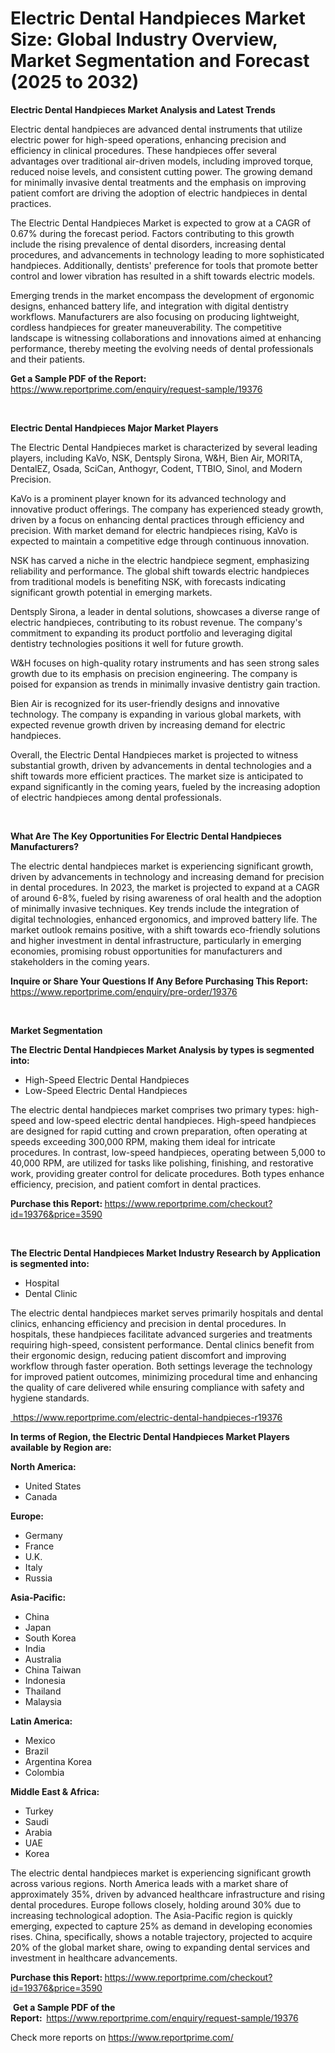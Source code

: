 <p><h1>Electric Dental Handpieces Market Size: Global Industry Overview, Market Segmentation and Forecast (2025 to 2032)</h1></p><p><strong>Electric Dental Handpieces Market Analysis and Latest Trends</strong></p>
<p><p>Electric dental handpieces are advanced dental instruments that utilize electric power for high-speed operations, enhancing precision and efficiency in clinical procedures. These handpieces offer several advantages over traditional air-driven models, including improved torque, reduced noise levels, and consistent cutting power. The growing demand for minimally invasive dental treatments and the emphasis on improving patient comfort are driving the adoption of electric handpieces in dental practices.</p><p>The Electric Dental Handpieces Market is expected to grow at a CAGR of 0.67% during the forecast period. Factors contributing to this growth include the rising prevalence of dental disorders, increasing dental procedures, and advancements in technology leading to more sophisticated handpieces. Additionally, dentists' preference for tools that promote better control and lower vibration has resulted in a shift towards electric models. </p><p>Emerging trends in the market encompass the development of ergonomic designs, enhanced battery life, and integration with digital dentistry workflows. Manufacturers are also focusing on producing lightweight, cordless handpieces for greater maneuverability. The competitive landscape is witnessing collaborations and innovations aimed at enhancing performance, thereby meeting the evolving needs of dental professionals and their patients.</p></p>
<p><strong>Get a Sample PDF of the Report:&nbsp;</strong> <a href="https://www.reportprime.com/enquiry/request-sample/19376?utm_campaign=3263&utm_medium=2&utm_source=Github&utm_content=ia&utm_term=19032025&utm_id=electric-dental-handpieces">https://www.reportprime.com/enquiry/request-sample/19376</a></p>
<p>&nbsp;</p>
<p><strong>Electric Dental Handpieces Major Market Players</strong></p>
<p><p>The Electric Dental Handpieces market is characterized by several leading players, including KaVo, NSK, Dentsply Sirona, W&H, Bien Air, MORITA, DentalEZ, Osada, SciCan, Anthogyr, Codent, TTBIO, Sinol, and Modern Precision. </p><p>KaVo is a prominent player known for its advanced technology and innovative product offerings. The company has experienced steady growth, driven by a focus on enhancing dental practices through efficiency and precision. With market demand for electric handpieces rising, KaVo is expected to maintain a competitive edge through continuous innovation.</p><p>NSK has carved a niche in the electric handpiece segment, emphasizing reliability and performance. The global shift towards electric handpieces from traditional models is benefiting NSK, with forecasts indicating significant growth potential in emerging markets. </p><p>Dentsply Sirona, a leader in dental solutions, showcases a diverse range of electric handpieces, contributing to its robust revenue. The company's commitment to expanding its product portfolio and leveraging digital dentistry technologies positions it well for future growth.</p><p>W&H focuses on high-quality rotary instruments and has seen strong sales growth due to its emphasis on precision engineering. The company is poised for expansion as trends in minimally invasive dentistry gain traction.</p><p>Bien Air is recognized for its user-friendly designs and innovative technology. The company is expanding in various global markets, with expected revenue growth driven by increasing demand for electric handpieces.</p><p>Overall, the Electric Dental Handpieces market is projected to witness substantial growth, driven by advancements in dental technologies and a shift towards more efficient practices. The market size is anticipated to expand significantly in the coming years, fueled by the increasing adoption of electric handpieces among dental professionals.</p></p>
<p>&nbsp;</p>
<p><strong>What Are The Key Opportunities For Electric Dental Handpieces Manufacturers?</strong></p>
<p><p>The electric dental handpieces market is experiencing significant growth, driven by advancements in technology and increasing demand for precision in dental procedures. In 2023, the market is projected to expand at a CAGR of around 6-8%, fueled by rising awareness of oral health and the adoption of minimally invasive techniques. Key trends include the integration of digital technologies, enhanced ergonomics, and improved battery life. The market outlook remains positive, with a shift towards eco-friendly solutions and higher investment in dental infrastructure, particularly in emerging economies, promising robust opportunities for manufacturers and stakeholders in the coming years.</p></p>
<p><strong>Inquire or Share Your Questions If Any Before Purchasing This Report:</strong> <a href="https://www.reportprime.com/enquiry/pre-order/19376?utm_campaign=3263&utm_medium=2&utm_source=Github&utm_content=ia&utm_term=19032025&utm_id=electric-dental-handpieces">https://www.reportprime.com/enquiry/pre-order/19376</a></p>
<p>&nbsp;</p>
<p><strong>Market Segmentation</strong></p>
<p><strong>The Electric Dental Handpieces Market Analysis by types is segmented into:</strong></p>
<p><ul><li>High-Speed Electric Dental Handpieces</li><li>Low-Speed Electric Dental Handpieces</li></ul></p>
<p><p>The electric dental handpieces market comprises two primary types: high-speed and low-speed electric dental handpieces. High-speed handpieces are designed for rapid cutting and crown preparation, often operating at speeds exceeding 300,000 RPM, making them ideal for intricate procedures. In contrast, low-speed handpieces, operating between 5,000 to 40,000 RPM, are utilized for tasks like polishing, finishing, and restorative work, providing greater control for delicate procedures. Both types enhance efficiency, precision, and patient comfort in dental practices.</p></p>
<p><strong>Purchase this Report:&nbsp;</strong><a href="https://www.reportprime.com/checkout?id=19376&price=3590&utm_campaign=3263&utm_medium=2&utm_source=Github&utm_content=ia&utm_term=19032025&utm_id=electric-dental-handpieces">https://www.reportprime.com/checkout?id=19376&price=3590</a></p>
<p>&nbsp;</p>
<p><strong>The Electric Dental Handpieces Market Industry Research by Application is segmented into:</strong></p>
<p><ul><li>Hospital</li><li>Dental Clinic</li></ul></p>
<p><p>The electric dental handpieces market serves primarily hospitals and dental clinics, enhancing efficiency and precision in dental procedures. In hospitals, these handpieces facilitate advanced surgeries and treatments requiring high-speed, consistent performance. Dental clinics benefit from their ergonomic design, reducing patient discomfort and improving workflow through faster operation. Both settings leverage the technology for improved patient outcomes, minimizing procedural time and enhancing the quality of care delivered while ensuring compliance with safety and hygiene standards.</p></p>
<p><a href="https://www.reportprime.com/electric-dental-handpieces-r19376?utm_campaign=3263&utm_medium=2&utm_source=Github&utm_content=ia&utm_term=19032025&utm_id=electric-dental-handpieces">&nbsp;https://www.reportprime.com/electric-dental-handpieces-r19376</a></p>
<p><strong>In terms of Region, the Electric Dental Handpieces Market Players available by Region are:</strong></p>
<p>
    <p> <strong> North America: </strong>
        <ul>
            <li>United States</li>
            <li>Canada</li>
        </ul>
        </p> 
    <p> <strong> Europe: </strong>
        <ul>
            <li>Germany</li>
            <li>France</li>
            <li>U.K.</li>
            <li>Italy</li>
            <li>Russia</li>
        </ul>
        </p> 
    <p> <strong> Asia-Pacific: </strong>
        <ul>
            <li>China</li>
            <li>Japan</li>
            <li>South Korea</li>
            <li>India</li>
            <li>Australia</li>
            <li>China Taiwan</li>
            <li>Indonesia</li>
            <li>Thailand</li>
            <li>Malaysia</li>
        </ul>
        </p> 
    <p> <strong> Latin America: </strong>
        <ul>
            <li>Mexico</li>
            <li>Brazil</li>
            <li>Argentina Korea</li>
            <li>Colombia</li>
        </ul>
        </p> 
    <p> <strong> Middle East & Africa: </strong>
        <ul>
            <li>Turkey</li>
            <li>Saudi</li>
            <li>Arabia</li>
            <li>UAE</li>
            <li>Korea</li>
        </ul>
    </p>
    </p>
<p><p>The electric dental handpieces market is experiencing significant growth across various regions. North America leads with a market share of approximately 35%, driven by advanced healthcare infrastructure and rising dental procedures. Europe follows closely, holding around 30% due to increasing technological adoption. The Asia-Pacific region is quickly emerging, expected to capture 25% as demand in developing economies rises. China, specifically, shows a notable trajectory, projected to acquire 20% of the global market share, owing to expanding dental services and investment in healthcare advancements.</p></p>
<p><strong>Purchase this Report: </strong><a href="https://www.reportprime.com/checkout?id=19376&price=3590&utm_campaign=3263&utm_medium=2&utm_source=Github&utm_content=ia&utm_term=19032025&utm_id=electric-dental-handpieces">https://www.reportprime.com/checkout?id=19376&price=3590</a></p>
<p>&nbsp;<strong>Get a Sample PDF of the Report:&nbsp;&nbsp;</strong><a href="https://www.reportprime.com/enquiry/request-sample/19376?utm_campaign=3263&utm_medium=2&utm_source=Github&utm_content=ia&utm_term=19032025&utm_id=electric-dental-handpieces">https://www.reportprime.com/enquiry/request-sample/19376</a></p>
<p><strong></strong></p>
<p>Check more reports on <a href="https://www.reportprime.com/?utm_campaign=3263&utm_medium=2&utm_source=Github&utm_content=ia&utm_term=19032025&utm_id=electric-dental-handpieces">https://www.reportprime.com/</a></p>
